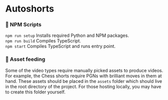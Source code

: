 # Autoshorts

### 📜 NPM Scripts
`npm run setup` Installs required Python and NPM packages.
<br>
`npm run build` Compiles TypeScript.
<br>
`npm start` Compiles TypeScript and runs entry point.

### 📂 Asset feeding
Some of the video types require manually picked assets to produce
videos. For example, the Chess shorts require PGNs with brilliant
moves in them at hand. These assets should be placed in the `assets`
folder which should live in the root directory of the project. For
those hosting locally, you may have to create this folder yourself.